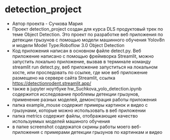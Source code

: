 # detection_project
- Автор проекта - Сучкова Мария
- Проект detection_project создан для курса DLS продуктовый трек по теме Object Detection. Это проект по разработке веб приложения по детекции грызунов с помощью модели машинного обучения Yolov8n и модели Model Type:Roboflow 3.0 Object Detection 
- Код приложения написан в основном файле detect.py. Веб приложение написано с помощью фреймворка Streamlit, можно запустить локально приложение, вызвав в терминале команду streamlit run detect.py, веб приложение запуститься на локальном хосте, или проследовать по ссылке, где мое веб приложение размещено на сервере сайта Streamlit, ссылка https://detectionrodent.streamlit.app/
- также в jupyter ноутбуке hw_Suchkova_yolo_detection.ipynb содержится исследование проблемы детекции грызунов, применение разных моделей, демонстрация работы приложения
- папка example_mouse содержит примеры картинок и видео с грызунами, которые можно использовать в веб приложении
- папка metrics содержит файлы, отображающие качество используемых моделей машиного обучения
- в папке screenshot содержатся скрины работы моего веб-приложения с примерами детекции грызунов по картинкам и видео 
